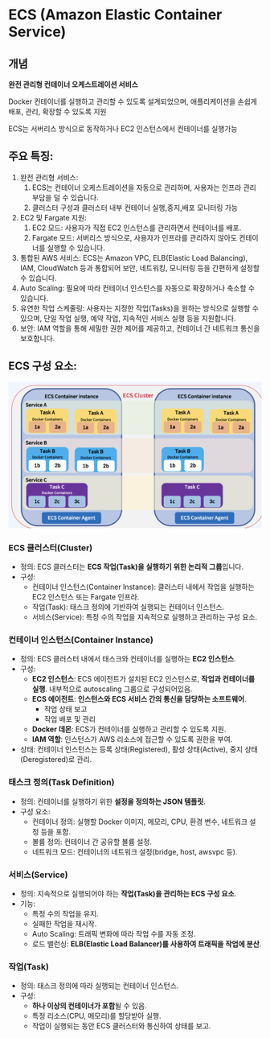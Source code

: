 # ECS (Amazon Elastic Container Service)

## 개념

**완전 관리형 컨테이너 오케스트레이션 서비스**

Docker 컨테이너를 실행하고 관리할 수 있도록 설계되었으며, 애플리케이션을 손쉽게 배포, 관리, 확장할 수 있도록 지원

ECS는 서버리스 방식으로 동작하거나 EC2 인스턴스에서 컨테이너를 실행가능

## 주요 특징:

1. 완전 관리형 서비스: 
   1. ECS는 컨테이너 오케스트레이션을 자동으로 관리하며, 사용자는 인프라 관리 부담을 덜 수 있습니다. 
   2. 클러스터 구성과 클러스터 내부 컨테이너 실행,중지,배포 모니터링 가능
2. EC2 및 Fargate 지원:
   1. EC2 모드: 사용자가 직접 EC2 인스턴스를 관리하면서 컨테이너를 배포.
   2. Fargate 모드: 서버리스 방식으로, 사용자가 인프라를 관리하지 않아도 컨테이너를 실행할 수 있습니다.
3.	통합된 AWS 서비스: ECS는 Amazon VPC, ELB(Elastic Load Balancing), IAM, CloudWatch 등과 통합되어 보안, 네트워킹, 모니터링 등을 간편하게 설정할 수 있습니다.
4.	Auto Scaling: 필요에 따라 컨테이너 인스턴스를 자동으로 확장하거나 축소할 수 있습니다.
5.	유연한 작업 스케줄링: 사용자는 지정한 작업(Tasks)을 원하는 방식으로 실행할 수 있으며, 단일 작업 실행, 예약 작업, 지속적인 서비스 실행 등을 지원합니다.
6.	보안: IAM 역할을 통해 세밀한 권한 제어를 제공하고, 컨테이너 간 네트워크 통신을 보호합니다.

## ECS 구성 요소:

![ecsframe](../../images/AWS/ecsframe.png)

### ECS 클러스터(Cluster)

-	정의: ECS 클러스터는 **ECS 작업(Task)을 실행하기 위한 논리적 그룹**입니다.
- 구성:
  -	컨테이너 인스턴스(Container Instance): 클러스터 내에서 작업을 실행하는 EC2 인스턴스 또는 Fargate 인프라.
  -	작업(Task): 태스크 정의에 기반하여 실행되는 컨테이너 인스턴스.
  -	서비스(Service): 특정 수의 작업을 지속적으로 실행하고 관리하는 구성 요소.

### 컨테이너 인스턴스(Container Instance)

-	정의: ECS 클러스터 내에서 태스크와 컨테이너를 실행하는 **EC2 인스턴스**.
- 구성:
  -	**EC2 인스턴스**: ECS 에이전트가 설치된 EC2 인스턴스로, **작업과 컨테이너를 실행**. 내부적으로 autoscaling 그룹으로 구성되어있음.
  -	**ECS 에이전트**: **인스턴스와 ECS 서비스 간의 통신을 담당하는 소프트웨어**.
    -	작업 상태 보고
    -	작업 배포 및 관리
  -	**Docker 데몬**: ECS가 컨테이너를 실행하고 관리할 수 있도록 지원.
  -	**IAM 역할**: 인스턴스가 AWS 리소스에 접근할 수 있도록 권한을 부여.
-	상태: 컨테이너 인스턴스는 등록 상태(Registered), 활성 상태(Active), 중지 상태(Deregistered)로 관리.

### 태스크 정의(Task Definition)

-	정의: 컨테이너를 실행하기 위한 **설정을 정의하는 JSON 템플릿**.
- 구성 요소:
  -	컨테이너 정의: 실행할 Docker 이미지, 메모리, CPU, 환경 변수, 네트워크 설정 등을 포함.
  -	볼륨 정의: 컨테이너 간 공유할 볼륨 설정.
  -	네트워크 모드: 컨테이너의 네트워크 설정(bridge, host, awsvpc 등).

### 서비스(Service)

-	정의: 지속적으로 실행되어야 하는 **작업(Task)을 관리하는 ECS 구성 요소**.
- 기능:
  -	특정 수의 작업을 유지.
  -	실패한 작업을 재시작.
  -	Auto Scaling: 트래픽 변화에 따라 작업 수를 자동 조정.
  -	로드 밸런싱: **ELB(Elastic Load Balancer)를 사용하여 트래픽을 작업에 분산**.

### 작업(Task)

-	정의: 태스크 정의에 따라 실행되는 컨테이너 인스턴스.
- 구성:
  -	**하나 이상의 컨테이너가 포함**될 수 있음.
  -	특정 리소스(CPU, 메모리)를 할당받아 실행.
  -	작업이 실행되는 동안 ECS 클러스터와 통신하여 상태를 보고.
